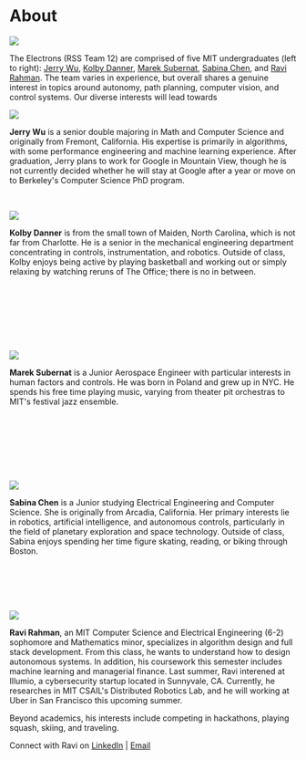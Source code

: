 # About

<span class="image main">![](assets/images/about/team_pic.jpg)</span>

The Electrons (RSS Team 12) are comprised of five MIT undergraduates (left to right): [Jerry Wu](#jerry), [Kolby Danner](#kolby), [Marek Subernat](#marek), [Sabina Chen](#sabina), and [Ravi Rahman](#ravi). The team varies in experience, but overall shares a genuine interest in topics around autonomy, path planning, computer vision, and control systems. Our diverse interests will lead towards

<span class="image left about" id="jerry">![](assets/images/about/Jerry.jpg)</span>

**Jerry Wu** is a senior double majoring in Math and Computer Science and originally from Fremont, California. His expertise is primarily in algorithms, with some performance engineering and machine learning experience. After graduation, Jerry plans to work for Google in Mountain View, though he is not currently decided whether he will stay at Google after a year or move on to Berkeley's Computer Science PhD program.


<br>

<span class="image right about">![](assets/images/about/kolby.jpg)</span>

**Kolby Danner** is from the small town of Maiden, North Carolina, which is not far from Charlotte. He is a senior in the mechanical engineering department concentrating in controls, instrumentation, and robotics. Outside of class, Kolby enjoys being active by playing basketball and working out or simply relaxing by watching reruns of The Office; there is no in between.

<br>
<br>
<br>
<br>
<br>
<br>

<span class="image left about" id="marek">![](assets/images/about/marek.jpg)</span>

 **Marek Subernat** is a Junior Aerospace Engineer with particular interests in human factors and controls. He was born in Poland and grew up in NYC. He spends his free time playing music, varying from theater pit orchestras to MIT's festival jazz ensemble.

<br>
<br>
<br>
<br>
<br>
<br>


<span class="image right about" id="sabina">![](assets/images/about/sabina.jpg)</span>

**Sabina Chen** is a Junior studying Electrical Engineering and Computer Science. She is originally from Arcadia, California. Her primary interests lie in robotics, artificial intelligence, and autonomous controls, particularly in the field of planetary exploration and space technology. Outside of class, Sabina enjoys spending her time figure skating, reading, or biking through Boston.

<br>
<br>
<br>
<br>

<span class="image left about" id="ravi">![](assets/images/about/ravi.jpg)</span>

**Ravi Rahman**, an MIT Computer Science and Electrical Engineering (6-2) sophomore and Mathematics minor, specializes in algorithm design and full stack development. From this class, he wants to understand how to design autonomous systems. In addition, his coursework this semester includes machine learning and managerial finance. Last summer, Ravi interened at Illumio, a cybersecurity startup located in Sunnyvale, CA. Currently, he researches in MIT CSAIL's Distributed Robotics Lab, and he will working at Uber in San Francisco this upcoming summer.

Beyond academics, his interests include competing in hackathons, playing squash, skiing, and traveling.

Connect with Ravi on [LinkedIn](https://linkedin.com/in/ravirahman) | [Email](mailto:r_rahman@mit.edu)